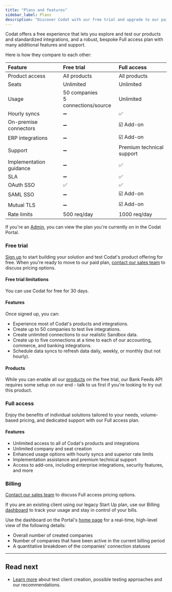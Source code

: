 ```yaml
---
title: "Plans and features"
sidebar_label: Plans
description: "Discover Codat with our free trial and upgrade to our paid plan to grow your solution"
---
```


Codat offers a free experience that lets you explore and test our products and standardized integrations, and a robust, bespoke Full access plan with many additional features and support. 

Here is how they compare to each other:

| Feature                 | Free trial           | Full access       |
| :-                      | :--             | :--            |
| Product access          | All products   | All products        |
| Seats                   | Unlimited      | Unlimited        |
| Usage                   | 50 companies<br/>5 connections/source | Unlimited        |
| Hourly syncs            | ➖             | ✅              |
| On-premise connectors   | ➖             | ☑️ Add-on             |
| ERP integrations        | ➖             | ☑️ Add-on             |
| Support                 | ➖             | Premium technical support              |
| Implementation guidance | ➖             | ✅              |
| SLA                     | ➖             | ✅              |
| OAuth SSO               | ✅             | ✅              |
| SAML SSO                | ➖             | ☑️ Add-on              |
| Mutual TLS              | ➖             | ☑️ Add-on              |
| Rate limits             | 500 req/day     | 1000 req/day    |

If you're an [Admin](/configure/user-management/user-roles#administrator), you can view the plan you're currently on in the Codat Portal. 

### Free trial

[Sign up](https://signup.codat.io/) to start building your solution and test Codat's product offering for free. When you're ready to move to our paid plan, [contact our sales team](https://www.codat.io/plans/#get-in-touch) to discuss pricing options.

#### Free trial limitations

You can use Codat for free for 30 days.

#### Features

Once signed up, you can:

- Experience most of Codat's products and integrations.
- Create up to 50 companies to test live integrations.
- Create unlimited connections to our realistic Sandbox data.
- Create up to five connections at a time to each of our accounting, commerce, and banking integrations.
- Schedule data syncs to refresh data daily, weekly, or monthly (but not hourly).

#### Products

While you can enable all our [products](/products/overview) on the free trial, our Bank Feeds API requires some setup on our end - talk to us first if you're looking to try out this product.

### Full access

Enjoy the benefits of individual solutions tailored to your needs, volume-based pricing, and dedicated support with our Full access plan.

#### Features

- Unlimited access to all of Codat's products and integrations
- Unlimited company and seat creation
- Enhanced usage options with hourly syncs and superior rate limits
- Implementation assistance and premium technical support
- Access to add-ons, including enterprise integrations, security features, and more

### Billing

[Contact our sales team](https://www.codat.io/plans/#get-in-touch) to discuss Full access pricing options.

If you are an existing client using our legacy Start Up plan, use our Billing [dashboard](https://app.codat.io/settings/billing/usage) to track your usage and stay in control of your bills.

Use the dashboard on the Portal's [home page](https://app.codat.io/) for a real-time, high-level view of the following details:
- Overall number of created companies
- Number of companies that have been active in the current billing period
- A quantitative breakdown of the companies' connection statuses 

---
## Read next

* [Learn more](/using-the-api/testing) about test client creation, possible testing approaches and our recommendations.